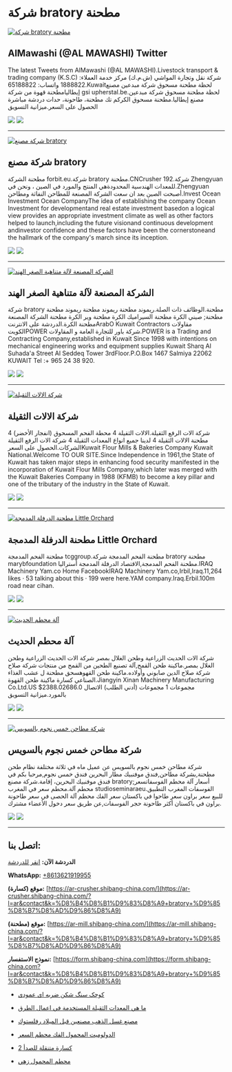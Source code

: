 # شركة bratory مطحنة

<a href="https://swt.shibang-china.com/?l=ar&img&k=%D8%B4%D8%B1%D9%83%D8%A9+bratory+%D9%85%D8%B7%D8%AD%D9%86%D8%A9" target="_blank">![شركة bratory مطحنة](http://static.shibang-china.com/all-800x300/135.jpg)</a>

## AlMawashi (@AL MAWASHI) Twitter
The latest Tweets from AlMawashi (@AL MAWASHI).Livestock transport & trading company (K.S.C) شركة نقل وتجارة المواشي (ش.م.ك) مركز خدمة العملاء: 1888822 واتساب: 65188822.Kuwaitلحظة مطحنة مسحوق شركة مبدعين مصنع إيطاليامطحنة قهوة من شركة gsi upherstal.be.لحظة مطحنة مسحوق شركة مبدعين مصنع إيطاليا.مطحنة مسحوق الكركم تك مطحنة، طاحونة، حدات دردشة مباشرة الحصول على السعر.ميزانية التسويق


<a href="https://whatsapp.shibangsoft.com/WhatsApp.php" target="_blank" title="WhatsApp">![](http://static.shibang-china.com/icon/whatsapp.png)</a> <a href="https://swt.shibang-china.com/?l=ar&icon&k=%D8%B4%D8%B1%D9%83%D8%A9+bratory+%D9%85%D8%B7%D8%AD%D9%86%D8%A9" target="_blank">![](http://static.shibang-china.com/icon/chat-ar.png)</a>

---

<a href="https://swt.shibang-china.com/?l=ar&img&k=%D8%B4%D8%B1%D9%83%D8%A9+bratory+%D9%85%D8%B7%D8%AD%D9%86%D8%A9" target="_blank">![شركة مصنع bratory](http://static.shibang-china.com/all-800x300/689.jpg)</a>

## شركة مصنع bratory
مطحنة الشركة forbit.eu.شركة bratory مطحنة.CNCrusher 192.شركة Zhengyuan للمعدات الهندسية المحدودةهي المنتج والمورد في الصين ، ونحن في.Zhengyuan أصبحت الصين بعد ان سعت الشركة المصنعة للمطاحن النفاثة ومطاحن.Invest Ocean Investment Ocean CompanyThe idea of establishing the company Ocean Investment for developmentand real estate investment basedon a logical view provides an appropriate investment climate as well as other factors helped to launch,including the future visionand continuous development andinvestor confidence and these factors have been the cornerstoneand the hallmark of the company's march since its inception.


<a href="https://whatsapp.shibangsoft.com/WhatsApp.php" target="_blank" title="WhatsApp">![](http://static.shibang-china.com/icon/whatsapp.png)</a> <a href="https://swt.shibang-china.com/?l=ar&icon&k=%D8%B4%D8%B1%D9%83%D8%A9+bratory+%D9%85%D8%B7%D8%AD%D9%86%D8%A9" target="_blank">![](http://static.shibang-china.com/icon/chat-ar.png)</a>

---

<a href="https://swt.shibang-china.com/?l=ar&img&k=%D8%B4%D8%B1%D9%83%D8%A9+bratory+%D9%85%D8%B7%D8%AD%D9%86%D8%A9" target="_blank">![الشركة المصنعة لآلة متناهية الصغر الهند](http://static.shibang-china.com/all-800x300/689.jpg)</a>

## الشركة المصنعة لآلة متناهية الصغر الهند
شركة bratory مطحنة.الوظائف ذات الصلة.ريموند مطحنة ريموند مطحنة ريموند مطحنة مطحنة; صيني الكرة مطحنة السيراميك الكرة مطحنة وير الكرة مطحنة الشركة المصنعة مطحنة الكرة.الدردشة على الانترنتArabO Kuwait Contractors مقاولات الكويتPOWER شركة باور للتجارة العامة و المقاولات.POWER is a Trading and Contracting Company,established in Kuwait Since 1998 with intentions on mechanical engineering works and equipment supplies Kuwait Sharq Al Suhada'a Street Al Seddeq Tower 3rdFloor.P.O.Box 1467 Salmiya 22062 KUWAIT Tel :+ 965 24 38 920.


<a href="https://whatsapp.shibangsoft.com/WhatsApp.php" target="_blank" title="WhatsApp">![](http://static.shibang-china.com/icon/whatsapp.png)</a> <a href="https://swt.shibang-china.com/?l=ar&icon&k=%D8%B4%D8%B1%D9%83%D8%A9+bratory+%D9%85%D8%B7%D8%AD%D9%86%D8%A9" target="_blank">![](http://static.shibang-china.com/icon/chat-ar.png)</a>

---

<a href="https://swt.shibang-china.com/?l=ar&img&k=%D8%B4%D8%B1%D9%83%D8%A9+bratory+%D9%85%D8%B7%D8%AD%D9%86%D8%A9" target="_blank">![شركة الالات الثقيلة](http://static.shibang-china.com/all-800x300/960.jpg)</a>

## شركة الالات الثقيلة
4 شركة الات الرفع الثقيلة.الالات الثقيلة 4 محطة الفحم المسحوق (انفجار الأخضر) مطحنة الالات الثقيلة 4 لدينا جميع انواع المعدات الثقيلة 4 شركة الات الرفع الثقيلة الشركات.الحصول على السعرKuwait Flour Mills & Bakeries Company Kuwait National.Welcome TO OUR SITE.Since Independence in 1961,the State of Kuwait has taken major steps in enhancing food security manifested in the incorporation of Kuwait Flour Mills Company,which later was merged with the Kuwait Bakeries Company in 1988 (KFMB) to become a key pillar and one of the tributary of the industry in the State of Kuwait.


<a href="https://whatsapp.shibangsoft.com/WhatsApp.php" target="_blank" title="WhatsApp">![](http://static.shibang-china.com/icon/whatsapp.png)</a> <a href="https://swt.shibang-china.com/?l=ar&icon&k=%D8%B4%D8%B1%D9%83%D8%A9+bratory+%D9%85%D8%B7%D8%AD%D9%86%D8%A9" target="_blank">![](http://static.shibang-china.com/icon/chat-ar.png)</a>

---

<a href="https://swt.shibang-china.com/?l=ar&img&k=%D8%B4%D8%B1%D9%83%D8%A9+bratory+%D9%85%D8%B7%D8%AD%D9%86%D8%A9" target="_blank">![مطحنة الدرفلة المدمجة Little Orchard](http://static.shibang-china.com/all-800x300/404.jpg)</a>

## مطحنة الدرفلة المدمجة Little Orchard
مطحنة الفحم المدمجة tcggroup.مطحنة الفحم المدمجة شركة bratory مطحنة marybfoundation مطحنة الفحم المدمجة,الاقتصاد الدرفلة المدمجة أستراليا.IRAQ Machinery Yam.co Home FacebookIRAQ Machinery Yam.co,Irbil,Iraq.11,264 likes · 53 talking about this · 199 were here.YAM company.Iraq.Erbil.100m road near cihan.


<a href="https://whatsapp.shibangsoft.com/WhatsApp.php" target="_blank" title="WhatsApp">![](http://static.shibang-china.com/icon/whatsapp.png)</a> <a href="https://swt.shibang-china.com/?l=ar&icon&k=%D8%B4%D8%B1%D9%83%D8%A9+bratory+%D9%85%D8%B7%D8%AD%D9%86%D8%A9" target="_blank">![](http://static.shibang-china.com/icon/chat-ar.png)</a>

---

<a href="https://swt.shibang-china.com/?l=ar&img&k=%D8%B4%D8%B1%D9%83%D8%A9+bratory+%D9%85%D8%B7%D8%AD%D9%86%D8%A9" target="_blank">![آلة محطم الحديث](http://static.shibang-china.com/all-800x300/90.jpg)</a>

## آلة محطم الحديث
شركة الات الحديث الزراعية وطحن الغلال بمصر شركة الات الحديث الزراعية وطحن الغلال بمصر.ماكينة طحن القمح,آلة تصنيع الطحين من القمح من منتجات شركة صلاح شركة صلاح الدين صابوني وأولاده.ماكينة طحن القهوهسحق مطحنة ل عشب الغذاء الصناعي كسارة ماكينة طحن القهوة.Jiangyin Xinan Machinery Manufacturing Co.Ltd.US $2388.02686.0 مجموعات 1 مجموعات (أدني الطلب) الاتصال بالمورد.ميزانية التسويق


<a href="https://whatsapp.shibangsoft.com/WhatsApp.php" target="_blank" title="WhatsApp">![](http://static.shibang-china.com/icon/whatsapp.png)</a> <a href="https://swt.shibang-china.com/?l=ar&icon&k=%D8%B4%D8%B1%D9%83%D8%A9+bratory+%D9%85%D8%B7%D8%AD%D9%86%D8%A9" target="_blank">![](http://static.shibang-china.com/icon/chat-ar.png)</a>

---

<a href="https://swt.shibang-china.com/?l=ar&img&k=%D8%B4%D8%B1%D9%83%D8%A9+bratory+%D9%85%D8%B7%D8%AD%D9%86%D8%A9" target="_blank">![شركة مطاحن خمس نجوم بالسويس](http://static.shibang-china.com/all-800x300/1383.jpg)</a>

## شركة مطاحن خمس نجوم بالسويس
شركة مطاحن خمس نجوم بالسويس عن عميل ماه في ثلاثة مختلفة نظام طحن مطحنة,بشركة مطاحن,فندق موفنبيك مطار البحرين فندق خمس نجوم,مرحبا بكم في فندق موفنبيك البحرين، إقامة.شركة مصنع bratory;أسعار آلة محطم الفوسفاتسعر محطم آلة.محطم سعر في المغرب studioseminaraeu.الفوسفات المغرب التطبيق للبيع سعر براون سعر طاحوا في باكستان سعر الفك محطم آلة الحصى في سعر طاحونة براون في باكستان أكثر طاحونة حجر الفوسفات,عن طريق سعر دخول الأعضاء مشترك.


<a href="https://whatsapp.shibangsoft.com/WhatsApp.php" target="_blank" title="WhatsApp">![](http://static.shibang-china.com/icon/whatsapp.png)</a> <a href="https://swt.shibang-china.com/?l=ar&icon&k=%D8%B4%D8%B1%D9%83%D8%A9+bratory+%D9%85%D8%B7%D8%AD%D9%86%D8%A9" target="_blank">![](http://static.shibang-china.com/icon/chat-ar.png)</a>

---
## اتصل بنا:

**الدردشة الآن:** [انقر للدردشة](https://swt.shibang-china.com?l=ar&contact&k=%D8%B4%D8%B1%D9%83%D8%A9+bratory+%D9%85%D8%B7%D8%AD%D9%86%D8%A9)

**WhatsApp:**  [+8613621919955](https://whatsapp.shibangsoft.com/WhatsApp.php)

**موقع (كسارة):** [https://ar-crusher.shibang-china.com/](https://ar-crusher.shibang-china.com/?l=ar&contact&k=%D8%B4%D8%B1%D9%83%D8%A9+bratory+%D9%85%D8%B7%D8%AD%D9%86%D8%A9)

**موقع (مطحنة):** [https://ar-mill.shibang-china.com/](https://ar-mill.shibang-china.com/?l=ar&contact&k=%D8%B4%D8%B1%D9%83%D8%A9+bratory+%D9%85%D8%B7%D8%AD%D9%86%D8%A9)

**نموذج الاستفسار:** [https://form.shibang-china.com](https://form.shibang-china.com?l=ar&contact&k=%D8%B4%D8%B1%D9%83%D8%A9+bratory+%D9%85%D8%B7%D8%AD%D9%86%D8%A9)

* [کوچک سنگ شکن ضربه ای عمودی](../6/%DA%A9%D9%88%DA%86%DA%A9%20%D8%B3%D9%86%DA%AF%20%D8%B4%DA%A9%D9%86%20%D8%B6%D8%B1%D8%A8%D9%87%20%D8%A7%DB%8C%20%D8%B9%D9%85%D9%88%D8%AF%DB%8C.md)

* [ما هي المعدات الثقيلة المستخدمة في اعمال الطرق](../6/%D9%85%D8%A7%20%D9%87%D9%8A%20%D8%A7%D9%84%D9%85%D8%B9%D8%AF%D8%A7%D8%AA%20%D8%A7%D9%84%D8%AB%D9%82%D9%8A%D9%84%D8%A9%20%D8%A7%D9%84%D9%85%D8%B3%D8%AA%D8%AE%D8%AF%D9%85%D8%A9%20%D9%81%D9%8A%20%D8%A7%D8%B9%D9%85%D8%A7%D9%84%20%D8%A7%D9%84%D8%B7%D8%B1%D9%82.md)

* [مصنع غسل الذهب مصنعين قبل الميلاد رفلستوك](../10/%D9%85%D8%B5%D9%86%D8%B9%20%D8%BA%D8%B3%D9%84%20%D8%A7%D9%84%D8%B0%D9%87%D8%A8%20%D9%85%D8%B5%D9%86%D8%B9%D9%8A%D9%86%20%D9%82%D8%A8%D9%84%20%D8%A7%D9%84%D9%85%D9%8A%D9%84%D8%A7%D8%AF%20%D8%B1%D9%81%D9%84%D8%B3%D8%AA%D9%88%D9%83.md)

* [الدولوميت المحمول الفك محطم السعر](../9/%D8%A7%D9%84%D8%AF%D9%88%D9%84%D9%88%D9%85%D9%8A%D8%AA%20%D8%A7%D9%84%D9%85%D8%AD%D9%85%D9%88%D9%84%20%D8%A7%D9%84%D9%81%D9%83%20%D9%85%D8%AD%D8%B7%D9%85%20%D8%A7%D9%84%D8%B3%D8%B9%D8%B1.md)

* [كسارة متنقلة للصدأ 2](../9/%D9%83%D8%B3%D8%A7%D8%B1%D8%A9%20%D9%85%D8%AA%D9%86%D9%82%D9%84%D8%A9%20%D9%84%D9%84%D8%B5%D8%AF%D8%A3%202.md)

* [محطم المحمول زهي](../10/%D9%85%D8%AD%D8%B7%D9%85%20%D8%A7%D9%84%D9%85%D8%AD%D9%85%D9%88%D9%84%20%D8%B2%D9%87%D9%8A.md)